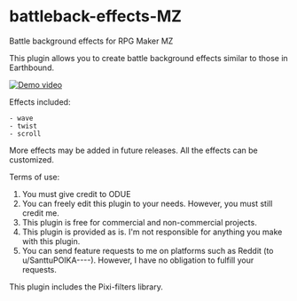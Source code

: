 # battleback-effects-MZ
 Battle background effects for RPG Maker MZ

This plugin allows you to create battle background effects similar to those in Earthbound.

[![Demo video](https://img.youtube.com/vi/fgIyVK0hqig/0.jpg)](https://www.youtube.com/watch?v=fgIyVK0hqig)

Effects included:
```
- wave
- twist
- scroll
```
More effects may be added in future releases. All the effects can be customized.

Terms of use:
 
 1. You must give credit to ODUE
 2. You can freely edit this plugin to your needs. However, you must still credit me.
 3. This plugin is free for commercial and non-commercial projects.
 4. This plugin is provided as is. I'm not responsible for anything you make with this plugin.
 5. You can send feature requests to me on platforms such as Reddit (to u/SanttuPOIKA----). However, I have no obligation to fulfill your requests.

This plugin includes the Pixi-filters library.
